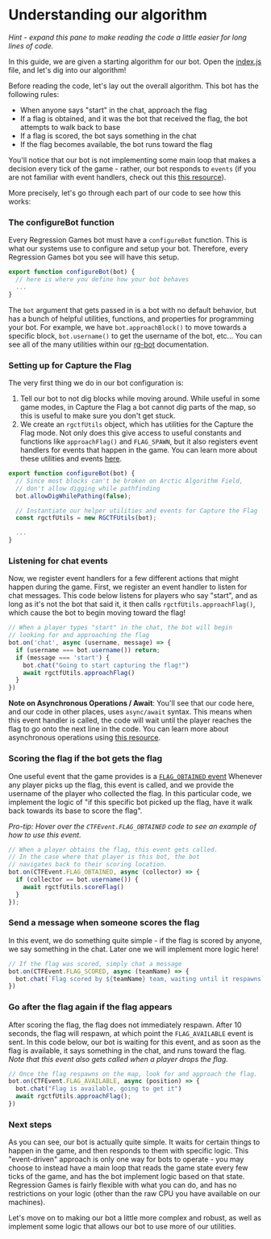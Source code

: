 # Understanding our algorithm

_Hint - expand this pane to make reading the code a little easier for long lines of code._

In this guide, we are given a starting algorithm for our bot. Open the [index.js](#index.js)
file, and let's dig into our algorithm!

Before reading the code, let's lay out the overall algorithm. This bot has the following rules:
* When anyone says "start" in the chat, approach the flag
* If a flag is obtained, and it was the bot that received the flag, the bot attempts to walk back to base
* If a flag is scored, the bot says something in the chat
* If the flag becomes available, the bot runs toward the flag

You'll notice that our bot is not implementing some main loop that makes a decision
every tick of the game - rather, our bot responds to `events` (if you are not familiar
with event handlers, check out this [this resource](https://developer.mozilla.org/en-US/docs/Learn/JavaScript/Building_blocks/Events)).

More precisely, let's go through each part of our code to see how this works:

### The configureBot function

Every Regression Games bot must have a `configureBot` function. This is what our systems
use to configure and setup your bot. Therefore, every Regression Games bot you see will
have this setup.

```javascript
export function configureBot(bot) {
  // here is where you define how your bot behaves
  ...
}
```

The `bot` argument that gets passed in is a bot with no default behavior, but has
a bunch of helpful utilities, functions, and properties for programming your bot.
For example, we have `bot.approachBlock()` to move towards a specific block,
`bot.username()` to get the username of the bot, etc... You can see all of the
many utilities within our [rg-bot](https://play.regression.gg/documentation/rg-bot)
documentation.

### Setting up for Capture the Flag

The very first thing we do in our bot configuration is:
1. Tell our bot to not dig blocks while moving around. While useful in some game modes,
   in Capture the Flag a bot cannot dig parts of the map, so this is useful to make sure
   you don't get stuck.
2. We create an `rgctfUtils` object, which has utilities for the Capture the Flag mode.
   Not only does this give access to useful constants and functions like `approachFlag()`
   and `FLAG_SPAWN`, but it also registers event handlers for events that happen in the game.
   You can learn more about these utilities and events [here](https://github.com/Regression-Games/rg-ctf-utils/blob/main/src/rg-ctf-utils.ts).

```javascript
export function configureBot(bot) {
  // Since most blocks can't be broken on Arctic Algorithm Field,
  // don't allow digging while pathfinding
  bot.allowDigWhilePathing(false);

  // Instantiate our helper utilities and events for Capture the Flag
  const rgctfUtils = new RGCTFUtils(bot);

  ...
}
```

### Listening for chat events

Now, we register event handlers for a few different actions that might happen during the game.
First, we register an event handler to listen for chat messages. This code below listens
for players who say "start", and as long as it's not the bot that said it, it then calls
`rgctfUtils.approachFlag()`, which cause the bot to begin moving toward the flag!

```javascript
// When a player types "start" in the chat, the bot will begin
// looking for and approaching the flag
bot.on('chat', async (username, message) => {
  if (username === bot.username()) return;
  if (message === 'start') {
    bot.chat("Going to start capturing the flag!")
    await rgctfUtils.approachFlag()
  }
})
```

**Note on Asynchronous Operations / Await**: You'll see that our code here, and our code
in other places, uses `async/await` syntax. This means when this event handler is called,
the code will wait until the player reaches the flag to go onto the next line in the code.
You can learn more about asynchronous operations using 
[this resource](https://javascript.info/async-await).

### Scoring the flag if the bot gets the flag

One useful event that the game provides is a [`FLAG_OBTAINED` event](https://github.com/Regression-Games/rg-ctf-utils/blob/main/src/rg-ctf-utils.ts#L15-L31)
Whenever any player picks up the flag, this event is called, and we provide the username of the
player who collected the flag. In this particular code, we implement the logic of "if this specific
bot picked up the flag, have it walk back towards its base to score the flag".

_Pro-tip: Hover over the `CTFEvent.FLAG_OBTAINED` code to see an example of how to use this event._

```javascript
// When a player obtains the flag, this event gets called.
// In the case where that player is this bot, the bot
// navigates back to their scoring location.
bot.on(CTFEvent.FLAG_OBTAINED, async (collector) => {
  if (collector == bot.username()) {
    await rgctfUtils.scoreFlag()
  }
});
```

### Send a message when someone scores the flag

In this event, we do something quite simple - if the flag is scored by anyone, we say
something in the chat. Later one we will implement more logic here!

```javascript
// If the flag was scored, simply chat a message
bot.on(CTFEvent.FLAG_SCORED, async (teamName) => {
  bot.chat(`Flag scored by ${teamName} team, waiting until it respawns`)
})
```

### Go after the flag again if the flag appears

After scoring the flag, the flag does not immediately respawn. After 10 seconds, the
flag will respawn, at which point the `FLAG_AVAILABLE` event is sent. In this code
below, our bot is waiting for this event, and as soon as the flag is available, it
says something in the chat, and runs toward the flag. _Note that this event also
gets called when a player drops the flag._

```javascript
// Once the flag respawns on the map, look for and approach the flag.
bot.on(CTFEvent.FLAG_AVAILABLE, async (position) => {
  bot.chat("Flag is available, going to get it")
  await rgctfUtils.approachFlag();
})
```

### Next steps

As you can see, our bot is actually quite simple. It waits for certain things to happen in
the game, and then responds to them with specific logic. This "event-driven" approach is
only one way for bots to operate - you may choose to instead have a main loop that reads
the game state every few ticks of the game, and has the bot implement logic based on that state.
Regression Games is fairly flexible with what you can do, and has no restrictions on your logic
(other than the raw CPU you have available on our machines).

Let's move on to making our bot a little more complex and robust, as well as implement some
logic that allows our bot to use more of our utilities.